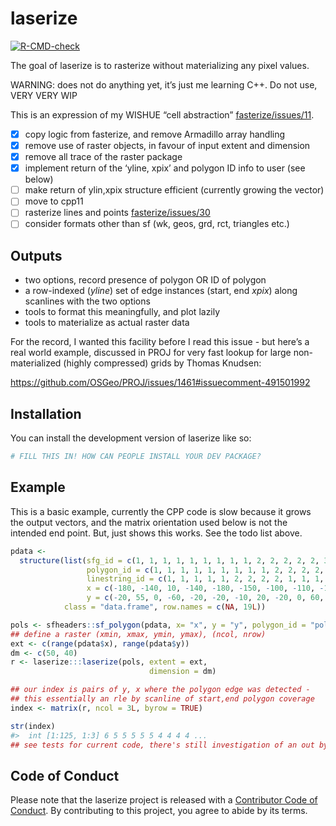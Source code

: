 
<!-- README.md is generated from README.Rmd. Please edit that file -->

# laserize

<!-- badges: start -->

[![R-CMD-check](https://github.com/hypertidy/laserize/actions/workflows/R-CMD-check.yaml/badge.svg)](https://github.com/hypertidy/laserize/actions/workflows/R-CMD-check.yaml)
<!-- badges: end -->

The goal of laserize is to rasterize without materializing any pixel
values.

WARNING: does not do anything yet, it’s just me learning C++. Do not
use, VERY VERY WIP

This is an expression of my WISHUE “cell abstraction”
[fasterize/issues/11](https://github.com/ecohealthalliance/fasterize/issues/11).

-   [x] copy logic from fasterize, and remove Armadillo array handling
-   [x] remove use of raster objects, in favour of input extent and
    dimension
-   [x] remove all trace of the raster package
-   [x] implement return of the ‘yline, xpix’ and polygon ID info to
    user (see below)
-   [ ] make return of ylin,xpix structure efficient (currently growing
    the vector)
-   [ ] move to cpp11
-   [ ] rasterize lines and points
    [fasterize/issues/30](https://github.com/ecohealthalliance/fasterize/issues/30)
-   [ ] consider formats other than sf (wk, geos, grd, rct, triangles
    etc.)

## Outputs

-   two options, record presence of polygon OR ID of polygon
-   a row-indexed (*yline*) set of edge instances (start, end *xpix*)
    along scanlines with the two options
-   tools to format this meaningfully, and plot lazily
-   tools to materialize as actual raster data

For the record, I wanted this facility before I read this issue - but
here’s a real world example, discussed in PROJ for very fast lookup for
large non-materialized (highly compressed) grids by Thomas Knudsen:

<https://github.com/OSGeo/PROJ/issues/1461#issuecomment-491501992>

## Installation

You can install the development version of laserize like so:

``` r
# FILL THIS IN! HOW CAN PEOPLE INSTALL YOUR DEV PACKAGE?
```

## Example

This is a basic example, currently the CPP code is slow because it grows
the output vectors, and the matrix orientation used below is not the
intended end point. But, just shows this works. See the todo list above.

``` r
pdata <-
  structure(list(sfg_id = c(1, 1, 1, 1, 1, 1, 1, 1, 1, 2, 2, 2, 2, 2, 3, 3, 3, 3, 3),
                 polygon_id = c(1, 1, 1, 1, 1, 1, 1, 1, 1, 2, 2, 2, 2, 2, 3, 3, 3, 3, 3),
                 linestring_id = c(1, 1, 1, 1, 1, 2, 2, 2, 2, 1, 1, 1, 1, 1, 1, 1, 1, 1, 1),
                 x = c(-180, -140, 10, -140, -180, -150, -100, -110, -150, -10, 140, 160, 140, -10, -125, 0, 40, 15, -125),
                 y = c(-20, 55, 0, -60, -20, -20, -10, 20, -20, 0, 60, 0, -55, 0, 0, 60, 5, -45, 0)),
            class = "data.frame", row.names = c(NA, 19L))

pols <- sfheaders::sf_polygon(pdata, x= "x", y = "y", polygon_id = "polygon_id", linestring_id = "linestring_id")
## define a raster (xmin, xmax, ymin, ymax), (ncol, nrow)
ext <- c(range(pdata$x), range(pdata$y))
dm <- c(50, 40)
r <- laserize:::laserize(pols, extent = ext,
                               dimension = dm)

## our index is pairs of y, x where the polygon edge was detected - 
## this essentially an rle by scanline of start,end polygon coverage
index <- matrix(r, ncol = 3L, byrow = TRUE)

str(index)
#>  int [1:125, 1:3] 6 5 5 5 5 5 4 4 4 4 ...
## see tests for current code, there's still investigation of an out by one thing 
```

## Code of Conduct

Please note that the laserize project is released with a [Contributor
Code of
Conduct](https://contributor-covenant.org/version/2/1/CODE_OF_CONDUCT.html).
By contributing to this project, you agree to abide by its terms.
